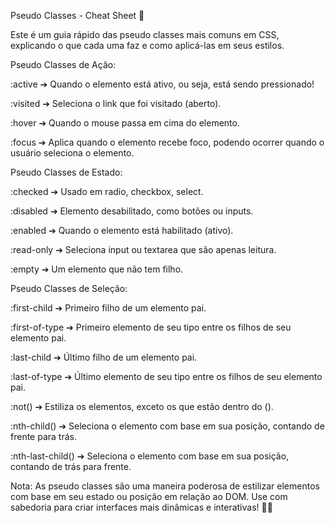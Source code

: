 Pseudo Classes - Cheat Sheet 🎨

Este é um guia rápido das pseudo classes mais comuns em CSS, explicando o que cada uma faz e como aplicá-las em seus estilos.


Pseudo Classes de Ação:

:active ➔ Quando o elemento está ativo, ou seja, está sendo pressionado!

:visited ➔ Seleciona o link que foi visitado (aberto).

:hover ➔ Quando o mouse passa em cima do elemento.

:focus ➔ Aplica quando o elemento recebe foco, podendo ocorrer quando o usuário seleciona o elemento.


Pseudo Classes de Estado:

:checked ➔ Usado em radio, checkbox, select.

:disabled ➔ Elemento desabilitado, como botões ou inputs.

:enabled ➔ Quando o elemento está habilitado (ativo).

:read-only ➔ Seleciona input ou textarea que são apenas leitura.

:empty ➔ Um elemento que não tem filho.


Pseudo Classes de Seleção:

:first-child ➔ Primeiro filho de um elemento pai.

:first-of-type ➔ Primeiro elemento de seu tipo entre os filhos de seu elemento pai.

:last-child ➔ Último filho de um elemento pai.

:last-of-type ➔ Último elemento de seu tipo entre os filhos de seu elemento pai.

:not() ➔ Estiliza os elementos, exceto os que estão dentro do ().

:nth-child() ➔ Seleciona o elemento com base em sua posição, contando de frente para trás.

:nth-last-child() ➔ Seleciona o elemento com base em sua posição, contando de trás para frente.

Nota: As pseudo classes são uma maneira poderosa de estilizar elementos com base em seu estado ou posição em relação ao DOM. Use com sabedoria para criar interfaces mais dinâmicas e interativas! 🚀🎉